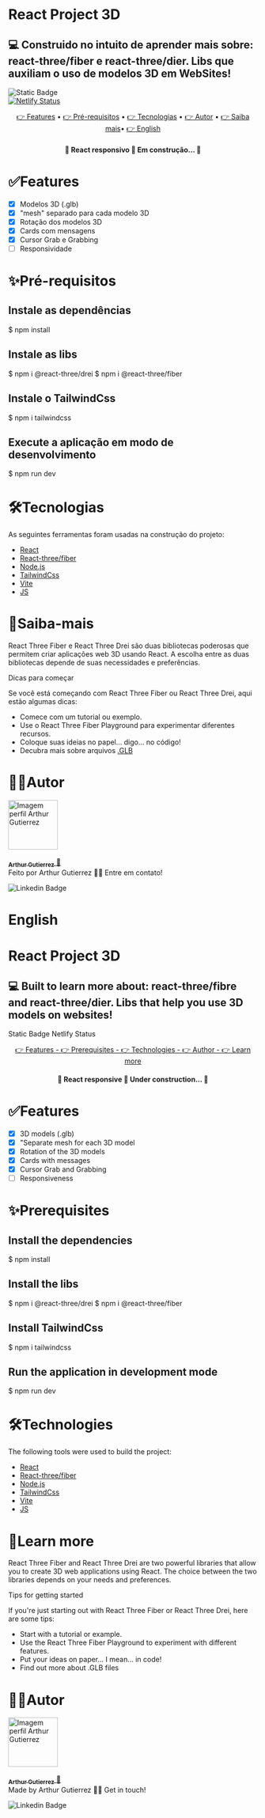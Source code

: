 # React Project 3D 
## 💻 Construido no intuito de aprender mais sobre: react-three/fiber e react-three/dier. Libs que auxiliam o uso de modelos 3D em WebSites! 

<img alt="Static Badge" src="https://img.shields.io/badge/dev%20-%20Arthur%20-%20Gutierrez?color=%23907bf2&link=www.linkedin.com%2Fin%2Farthur-gutierrez-de-oliveira-dev2110"> <br> 
[![Netlify Status](https://api.netlify.com/api/v1/badges/f3da937e-4566-4b6f-b223-516d5b63cccd/deploy-status)](https://app.netlify.com/sites/project3d-arthur/deploys)

<p align="center">
 <a href="#features"> 👉 Features</a> •
 <a href="#pré-requisitos"> 👉 Pré-requisitos</a> • 
 <a href="#tecnologias"> 👉 Tecnologias</a> • 
 <a href="#autor">👉 Autor</a> •
 <a href="#saiba-mais">👉 Saiba mais</a>•
 <a href="#english">👉 English</a>
</p>

<h4 align="center"> 
	🚧  React responsivo 🚀 Em construção...  🚧
</h4>

# ✅Features

- [x] Modelos 3D (.glb)
- [x] "mesh" separado para cada modelo 3D
- [x] Rotação dos modelos 3D
- [x] Cards com mensagens
- [x] Cursor Grab e Grabbing
- [ ] Responsividade 

# ✨Pré-requisitos

## Instale as dependências
$ npm install 

## Instale as libs
$ npm i @react-three/drei
$ npm i @react-three/fiber

## Instale o TailwindCss
$ npm i tailwindcss

## Execute a aplicação em modo de desenvolvimento
$ npm run dev

# 🛠Tecnologias

As seguintes ferramentas foram usadas na construção do projeto:

- [React](https://pt-br.reactjs.org/)
- [React-three/fiber](https://docs.pmnd.rs/react-three-fiber/getting-started/introduction)
- [Node.js](https://nodejs.org/en/)
- [TailwindCss](https://tailwindcss.com/)
- [Vite](https://vitejs.dev/)
- [JS](https://vitejs.dev/](https://developer.mozilla.org/pt-BR/docs/Web/JavaScript))

# 📝Saiba-mais
React Three Fiber e React Three Drei são duas bibliotecas poderosas que permitem criar aplicações web 3D usando React. A escolha entre as duas bibliotecas depende de suas necessidades e preferências.

Dicas para começar

Se você está começando com React Three Fiber ou React Three Drei, aqui estão algumas dicas:

- Comece com um tutorial ou exemplo.
- Use o React Three Fiber Playground para experimentar diferentes recursos.
- Coloque suas ideias no papel... digo... no código!
- Decubra mais sobre arquivos [.GLB](https://imagetostl.com/pt/ver-glb-online)

# 🧑‍💻Autor
<a href="https://github.com/ArthurGuti/">
<div style="border-radius: 25%;">
  <img src="https://avatars.githubusercontent.com/u/131212175?s=400&u=ad1122209b601713ba611d911af19ade07d17c6f&v=4" width="100px" alt="Imagem perfil Arthur Gutierrez"/>
</div>
 <br/>
 <sub><b>Arthur Gutierrez</b></sub>
</a> <a href="www.linkedin.com/in/arthur-gutierrez-de-oliveira-dev2110" title="Linkedin">🚀</a><br/>
Feito por Arthur Gutierrez 👋🏽 Entre em contato!
<br/>

![Linkedin Badge](https://img.shields.io/badge/-ArthurDev-blue?style=flat-square&logo=Linkedin&logoColor=white&link=www.linkedin.com/in/arthur-gutierrez-de-oliveira-dev2110)



# English 


# React Project 3D
## 💻 Built to learn more about: react-three/fibre and react-three/dier. Libs that help you use 3D models on websites!
Static Badge
Netlify Status

<p align="center">
	<a href="#features"> 👉 Features - </a>
	<a href="#Prerequisites"> 👉 Prerequisites - </a>
	<a href="#Technologies"> 👉 Technologies - </a>
	<a href="#Author"> 👉 Author -  </a>
	<a href="#Learn more"> 👉 Learn more </a>
</p>

<h4 align="center"> 
	🚧 React responsive 🚀 Under construction... 🚧
</h4>

# ✅Features
 - [x] 3D models (.glb)
 - [x] "Separate mesh for each 3D model
 - [x] Rotation of the 3D models
 - [x] Cards with messages
 - [x] Cursor Grab and Grabbing
 - [ ] Responsiveness

# ✨Prerequisites

## Install the dependencies
$ npm install

## Install the libs
$ npm i @react-three/drei $ npm i @react-three/fiber

## Install TailwindCss
$ npm i tailwindcss

## Run the application in development mode
$ npm run dev

# 🛠Technologies
The following tools were used to build the project:

- [React](https://pt-br.reactjs.org/)
- [React-three/fiber](https://docs.pmnd.rs/react-three-fiber/getting-started/introduction)
- [Node.js](https://nodejs.org/en/)
- [TailwindCss](https://tailwindcss.com/)
- [Vite](https://vitejs.dev/)
- [JS](https://vitejs.dev/](https://developer.mozilla.org/pt-BR/docs/Web/JavaScript))

# 📝Learn more
React Three Fiber and React Three Drei are two powerful libraries that allow you to create 3D web applications using React. The choice between the two libraries depends on your needs and preferences.

Tips for getting started

If you're just starting out with React Three Fiber or React Three Drei, here are some tips:

- Start with a tutorial or example.
- Use the React Three Fiber Playground to experiment with different features.
- Put your ideas on paper... I mean... in code!
- Find out more about .GLB files
  
# 🧑‍💻Autor
<a href="https://github.com/ArthurGuti/">
<div style="border-radius: 25%;">
  <img src="https://avatars.githubusercontent.com/u/131212175?s=400&u=ad1122209b601713ba611d911af19ade07d17c6f&v=4" width="100px" alt="Imagem perfil Arthur Gutierrez"/>
</div>
 <br/>
 <sub><b>Arthur Gutierrez</b></sub>
</a> <a href="www.linkedin.com/in/arthur-gutierrez-de-oliveira-dev2110" title="Linkedin">🚀</a><br/>
Made by Arthur Gutierrez 👋🏽 Get in touch!
<br/>

![Linkedin Badge](https://img.shields.io/badge/-ArthurDev-blue?style=flat-square&logo=Linkedin&logoColor=white&link=www.linkedin.com/in/arthur-gutierrez-de-oliveira-dev2110)

